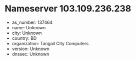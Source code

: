 # Nameserver 103.109.236.238

* as_number: 137464
* name: Unknown
* city: Unknown
* country: BD
* organization: Tangail City Computers
* version: Unknown
* dnssec: Unknown
